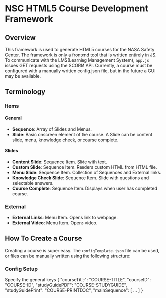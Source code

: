 # NSC HTML5 Course Development Framework
## Overview
This framework is used to generate HTML5 courses for the NASA Safety Center. The framework is only a frontend tool that is written entirely in JS. To communicate with the LMS\(Learning Management System\), `app.js` issues GET requests using the SCORM API. Currently, a course must be configured with a manually written config.json file, but in the future a GUI may be available.

## Terminology
### Items
#### General
- **Sequence**: Array of Slides and Menus.
- **Slide**: Basic onscreen element of the course. A Slide can be content slide, menu, knowledge check, or course complete. 

#### Slides
- **Content Slide**: Sequence Item. Slide with text.
- **Custom Slide**: Sequence Item. Renders custom HTML from HTML file.
- **Menu Slide**: Sequence Item. Collection of Sequences and External links.
- **Knowledge Check Slide**: Sequence Item. Slide with questions and selectable answers.
- **Course Complete**: Sequence Item. Displays when user has completed course.

### External
- **External Links**: Menu Item. Opens link to webpage.
- **External Video**: Menu Item. Opens video.


## How To Create a Course
Creating a course is super easy. The `configTemplate.json` file can be used, or files can be manually written using the following structure:

### Config Setup
Specify the general keys
    {
        "courseTitle": "COURSE-TITLE",
        "courseID": "COURSE-ID",
        "studyGuidePDF": "COURSE-STUDYGUIDE",
	    "studyGuidePrint": "COURSE-PRINTDOC",
        "mainSequence": [
            ...
        ]
    }
